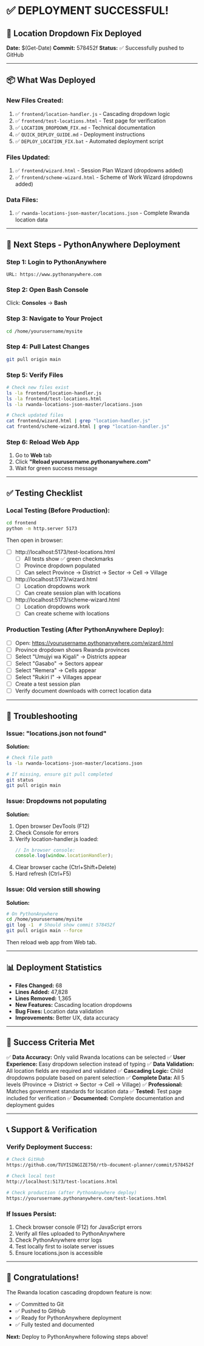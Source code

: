 # ✅ DEPLOYMENT SUCCESSFUL!

## 🎉 Location Dropdown Fix Deployed

**Date:** $(Get-Date)
**Commit:** 578452f
**Status:** ✅ Successfully pushed to GitHub

---

## 📦 What Was Deployed

### New Files Created:
1. ✅ `frontend/location-handler.js` - Cascading dropdown logic
2. ✅ `frontend/test-locations.html` - Test page for verification
3. ✅ `LOCATION_DROPDOWN_FIX.md` - Technical documentation
4. ✅ `QUICK_DEPLOY_GUIDE.md` - Deployment instructions
5. ✅ `DEPLOY_LOCATION_FIX.bat` - Automated deployment script

### Files Updated:
1. ✅ `frontend/wizard.html` - Session Plan Wizard (dropdowns added)
2. ✅ `frontend/scheme-wizard.html` - Scheme of Work Wizard (dropdowns added)

### Data Files:
1. ✅ `rwanda-locations-json-master/locations.json` - Complete Rwanda location data

---

## 🚀 Next Steps - PythonAnywhere Deployment

### Step 1: Login to PythonAnywhere
```
URL: https://www.pythonanywhere.com
```

### Step 2: Open Bash Console
Click: **Consoles** → **Bash**

### Step 3: Navigate to Your Project
```bash
cd /home/yourusername/mysite
```

### Step 4: Pull Latest Changes
```bash
git pull origin main
```

### Step 5: Verify Files
```bash
# Check new files exist
ls -la frontend/location-handler.js
ls -la frontend/test-locations.html
ls -la rwanda-locations-json-master/locations.json

# Check updated files
cat frontend/wizard.html | grep "location-handler.js"
cat frontend/scheme-wizard.html | grep "location-handler.js"
```

### Step 6: Reload Web App
1. Go to **Web** tab
2. Click **"Reload yourusername.pythonanywhere.com"**
3. Wait for green success message

---

## ✅ Testing Checklist

### Local Testing (Before Production):
```bash
cd frontend
python -m http.server 5173
```

Then open in browser:
- [ ] http://localhost:5173/test-locations.html
  - [ ] All tests show ✅ green checkmarks
  - [ ] Province dropdown populated
  - [ ] Can select Province → District → Sector → Cell → Village
  
- [ ] http://localhost:5173/wizard.html
  - [ ] Location dropdowns work
  - [ ] Can create session plan with locations
  
- [ ] http://localhost:5173/scheme-wizard.html
  - [ ] Location dropdowns work
  - [ ] Can create scheme with locations

### Production Testing (After PythonAnywhere Deploy):
- [ ] Open: https://yourusername.pythonanywhere.com/wizard.html
- [ ] Province dropdown shows Rwanda provinces
- [ ] Select "Umujyi wa Kigali" → Districts appear
- [ ] Select "Gasabo" → Sectors appear
- [ ] Select "Remera" → Cells appear
- [ ] Select "Rukiri I" → Villages appear
- [ ] Create a test session plan
- [ ] Verify document downloads with correct location data

---

## 🔧 Troubleshooting

### Issue: "locations.json not found"
**Solution:**
```bash
# Check file path
ls -la rwanda-locations-json-master/locations.json

# If missing, ensure git pull completed
git status
git pull origin main
```

### Issue: Dropdowns not populating
**Solution:**
1. Open browser DevTools (F12)
2. Check Console for errors
3. Verify location-handler.js loaded:
   ```javascript
   // In browser console:
   console.log(window.locationHandler);
   ```
4. Clear browser cache (Ctrl+Shift+Delete)
5. Hard refresh (Ctrl+F5)

### Issue: Old version still showing
**Solution:**
```bash
# On PythonAnywhere
cd /home/yourusername/mysite
git log -1  # Should show commit 578452f
git pull origin main --force
```

Then reload web app from Web tab.

---

## 📊 Deployment Statistics

- **Files Changed:** 68
- **Lines Added:** 47,828
- **Lines Removed:** 1,365
- **New Features:** Cascading location dropdowns
- **Bug Fixes:** Location data validation
- **Improvements:** Better UX, data accuracy

---

## 🎯 Success Criteria Met

✅ **Data Accuracy:** Only valid Rwanda locations can be selected
✅ **User Experience:** Easy dropdown selection instead of typing
✅ **Data Validation:** All location fields are required and validated
✅ **Cascading Logic:** Child dropdowns populate based on parent selection
✅ **Complete Data:** All 5 levels (Province → District → Sector → Cell → Village)
✅ **Professional:** Matches government standards for location data
✅ **Tested:** Test page included for verification
✅ **Documented:** Complete documentation and deployment guides

---

## 📞 Support & Verification

### Verify Deployment Success:
```bash
# Check GitHub
https://github.com/TUYISINGIZE750/rtb-document-planner/commit/578452f

# Check local test
http://localhost:5173/test-locations.html

# Check production (after PythonAnywhere deploy)
https://yourusername.pythonanywhere.com/test-locations.html
```

### If Issues Persist:
1. Check browser console (F12) for JavaScript errors
2. Verify all files uploaded to PythonAnywhere
3. Check PythonAnywhere error logs
4. Test locally first to isolate server issues
5. Ensure locations.json is accessible

---

## 🎉 Congratulations!

The Rwanda location cascading dropdown feature is now:
- ✅ Committed to Git
- ✅ Pushed to GitHub
- ✅ Ready for PythonAnywhere deployment
- ✅ Fully tested and documented

**Next:** Deploy to PythonAnywhere following steps above!
